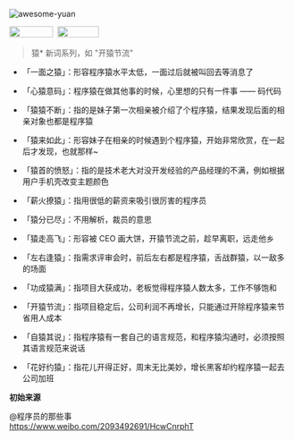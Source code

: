 ![awesome-yuan](https://user-images.githubusercontent.com/6647633/51915989-4c08be80-2417-11e9-8b21-37355dfc3f60.png)

<a href="https://logo-maker.egoist.sh/"><img width="78" height="20" src="https://img.shields.io/badge/logo-maker-blue.svg"></a>&nbsp;&nbsp;<a href="https://www.v2ex.com/t/531403"><img width="74" height="20" src="https://img.shields.io/badge/topic-v2ex-brightgreen.svg"></a>

> 猿* 新词系列，如 "开猿节流"

- 「一面之猿」：形容程序猿水平太低，一面过后就被叫回去等消息了

- 「心猿意码」：程序猿在做其他事的时候，心里想的只有一件事 —— 码代码

- 「猿猿不断」：指的是妹子第一次相亲被介绍了个程序猿，结果发现后面的相亲对象也都是程序猿

- 「猿来如此」：形容妹子在相亲的时候遇到个程序猿，开始非常欣赏，在一起后才发现，也就那样~

- 「猿首的愤怒」：指的是技术老大对没开发经验的产品经理的不满，例如根据用户手机壳改变主题颜色

- 「薪火撩猿」：指用很低的薪资来吸引很厉害的程序员

- 「猿分已尽」：不用解析，裁员的意思

- 「猿走高飞」：形容被 CEO 画大饼，开猿节流之前，趁早离职，远走他乡

- 「左右逢猿」：指需求评审会时，前后左右都是程序猿，舌战群猿，以一敌多的场面

- 「功成猿满」：指项目大获成功，老板觉得程序猿人数太多，工作不够饱和

- 「开猿节流」：指项目稳定后，公司利润不再增长，只能通过开除程序猿来节省用人成本

- 「自猿其说」：指程序猿有一套自己的语言规范，和程序猿沟通时，必须按照其语言规范来说话

- 「花好约猿」：指花儿开得正好，周末无比美妙，增长黑客却约程序猿一起去公司加班

**初始来源**

@程序员的那些事<br>
https://www.weibo.com/2093492691/HcwCnrphT
